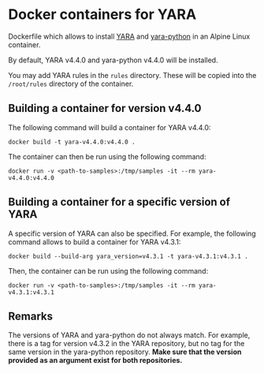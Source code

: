 # Docker containers for YARA

Dockerfile which allows to install [YARA](https://github.com/VirusTotal/yara) and [yara-python](https://github.com/VirusTotal/yara-python) in an Alpine Linux container.

By default, YARA v4.4.0 and yara-python v4.4.0 will be installed.

You may add YARA rules in the ```rules``` directory. These will be copied into the ```/root/rules``` directory of the container.


## Building a container for version v4.4.0

The following command will build a container for YARA v4.4.0:

```
docker build -t yara-v4.4.0:v4.4.0 .
```

The container can then be run using the following command:

```
docker run -v <path-to-samples>:/tmp/samples -it --rm yara-v4.4.0:v4.4.0
```


## Building a container for a specific version of YARA

A specific version of YARA can also be specified. For example, the following command allows to build a container for YARA v4.3.1:

```
docker build --build-arg yara_version=v4.3.1 -t yara-v4.3.1:v4.3.1 .
```

Then, the container can be run using the following command: 

```
docker run -v <path-to-samples>:/tmp/samples -it --rm yara-v4.3.1:v4.3.1
```


## Remarks

The versions of YARA and yara-python do not always match. For example, there is a tag for version v4.3.2 in the YARA repository, but no tag for the same version in the yara-python repository. **Make sure that the version provided as an argument exist for both repositories.**